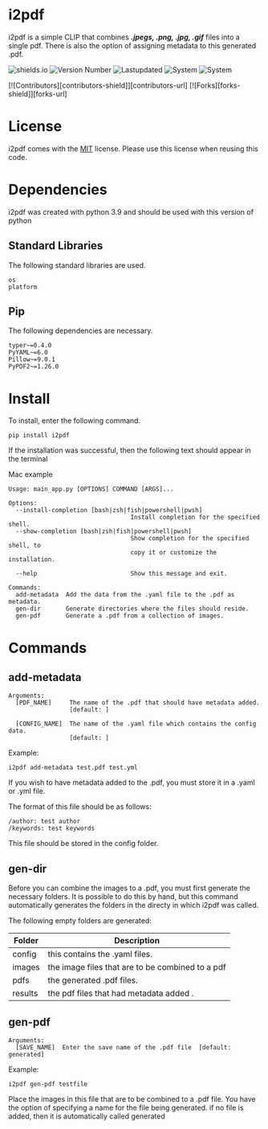 # i2pdf
i2pdf is a simple CLIP that combines ***.jpegs,
.png, .jpg, .gif*** files into a single pdf. There is also the 
option of assigning metadata to this generated .pdf.

![shields.io](https://img.shields.io/badge/License-MIT-red)
![Version Number](https://img.shields.io/badge/Version-1.0.3-brightgreen)
![Lastupdated](https://img.shields.io/badge/Last_Updated-March_2022-blue)
![System](https://img.shields.io/badge/Windows-Tested-yellow)
![System](https://img.shields.io/badge/Mac-Tested-purple)

[![Contributors][contributors-shield]][contributors-url]
[![Forks][forks-shield]][forks-url]
# License 
i2pdf comes with the [MIT](https://opensource.org/licenses/MIT) license.
Please use this license when reusing this code. 

# Dependencies 
i2pdf was created with python 3.9 and should be used with this version of python 

## Standard Libraries
The following standard libraries are used. 
```
os
platform
```

## Pip 
The following dependencies are necessary.
```
typer~=0.4.0
PyYAML~=6.0
Pillow~=9.0.1
PyPDF2~=1.26.0
```

# Install 

To install, enter the following command. 
```
pip install i2pdf
```

If the installation was successful, then the following text 
should appear in the terminal 

Mac example
```
Usage: main_app.py [OPTIONS] COMMAND [ARGS]...

Options:
  --install-completion [bash|zsh|fish|powershell|pwsh]
                                  Install completion for the specified shell.
  --show-completion [bash|zsh|fish|powershell|pwsh]
                                  Show completion for the specified shell, to
                                  copy it or customize the installation.

  --help                          Show this message and exit.

Commands:
  add-metadata  Add the data from the .yaml file to the .pdf as metadata.
  gen-dir       Generate directories where the files should reside.
  gen-pdf       Generate a .pdf from a collection of images.

```

# Commands

## add-metadata

```
Arguments:
  [PDF_NAME]     The name of the .pdf that should have metadata added.
                 [default: ]

  [CONFIG_NAME]  The name of the .yaml file which contains the config data.
                 [default: ]
```

Example:
```
i2pdf add-metadata test.pdf test.yml
```

If you wish to have metadata added to the .pdf,
you must store it in a .yaml or .yml file. 

The format of this file should be as follows:
```
/author: test author
/keywords: test keywords
```

This file should be stored in the config folder. 

## gen-dir 
Before you can combine the images to a .pdf,
you must first generate the necessary folders. 
It is possible to do this by hand, 
but this command automatically generates the folders 
in the directy in which i2pdf was called. 

The following empty folders are generated:

| Folder      | Description |
| ----------- | ----------- |
| config      | this contains the .yaml files.       |
| images   | the image files that are to be combined to a pdf        |
| pdfs      | the generated .pdf files.       |
| results | the pdf files that had metadata added .       |

## gen-pdf 
```
Arguments:
  [SAVE_NAME]  Enter the save name of the .pdf file  [default: generated]
```

Example:
```
i2pdf gen-pdf testfile
```
Place the images in this file that are to be combined to a .pdf file.
You have the option of specifying a name for the file being generated.
if no file is added, then it is automatically called generated 
